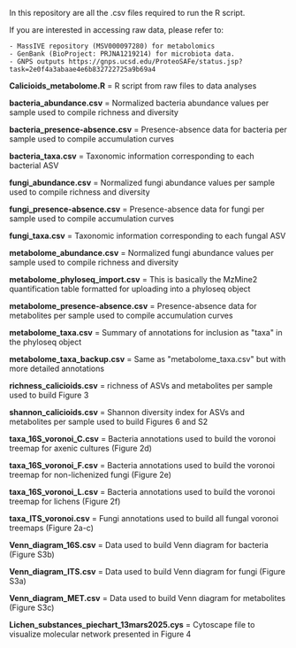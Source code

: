 In this repository are all the .csv files required to run the R script.

If you are interested in accessing raw data, please refer to:

    - MassIVE repository (MSV000097280) for metabolomics
    - GenBank (BioProject: PRJNA1219214) for microbiota data.
    - GNPS outputs https://gnps.ucsd.edu/ProteoSAFe/status.jsp?task=2e0f4a3abaae4e6b832722725a9b69a4

**Calicioids_metabolome.R** = R script from raw files to data analyses

**bacteria_abundance.csv** = Normalized bacteria abundance values per sample used to compile richness and diversity

**bacteria_presence-absence.csv** = Presence-absence data for bacteria per sample used to compile accumulation curves

**bacteria_taxa.csv** = Taxonomic information corresponding to each bacterial ASV

**fungi_abundance.csv** = Normalized fungi abundance values per sample used to compile richness and diversity

**fungi_presence-absence.csv** = Presence-absence data for fungi per sample used to compile accumulation curves

**fungi_taxa.csv** = Taxonomic information corresponding to each fungal ASV

**metabolome_abundance.csv** = Normalized fungi abundance values per sample used to compile richness and diversity

**metabolome_phyloseq_import.csv** = This is basically the MzMine2 quantification table formatted for uploading into a phyloseq object

**metabolome_presence-absence.csv** = Presence-absence data for metabolites per sample used to compile accumulation curves

**metabolome_taxa.csv** = Summary of annotations for inclusion as "taxa" in the phyloseq object

**metabolome_taxa_backup.csv** = Same as "metabolome_taxa.csv" but with more detailed annotations

**richness_calicioids.csv** = richness of ASVs and metabolites per sample used to build Figure 3

**shannon_calicioids.csv** = Shannon diversity index for ASVs and metabolites per sample used to build Figures 6 and S2

**taxa_16S_voronoi_C.csv** = Bacteria annotations used to build the voronoi treemap for axenic cultures (Figure 2d)

**taxa_16S_voronoi_F.csv** = Bacteria annotations used to build the voronoi treemap for non-lichenized fungi (Figure 2e)

**taxa_16S_voronoi_L.csv** = Bacteria annotations used to build the voronoi treemap for lichens (Figure 2f)

**taxa_ITS_voronoi.csv** = Fungi annotations used to build all fungal voronoi treemaps (Figure 2a-c)

**Venn_diagram_16S.csv** = Data used to build Venn diagram for bacteria (Figure S3b)

**Venn_diagram_ITS.csv** = Data used to build Venn diagram for fungi (Figure S3a)

**Venn_diagram_MET.csv** = Data used to build Venn diagram for metabolites (Figure S3c)

**Lichen_substances_piechart_13mars2025.cys** = Cytoscape file to visualize molecular network presented in Figure 4






